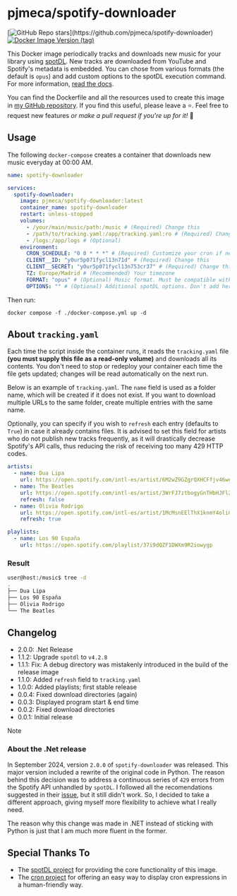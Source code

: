 # pjmeca/spotify-downloader

[![GitHub Repo stars](https://img.shields.io/github/stars/pjmeca/spotify-downloader?style=flat&logo=github&label=Star%20this%20repo!)](https://github.com/pjmeca/spotify-downloader)
[![Docker Image Version (tag)](https://img.shields.io/docker/v/pjmeca/spotify-downloader/latest?logo=docker)](https://hub.docker.com/r/pjmeca/spotify-downloader)

This Docker image periodically tracks and downloads new music for your library using [spotDL](https://github.com/spotDL/spotify-downloader). New tracks are downloaded from YouTube and Spotify's metadata is embedded. You can chose from various formats (the default is `opus`) and add custom options to the spotDL execution command. For more information, [read the docs](https://spotdl.readthedocs.io).

You can find the Dockerfile and all the resources used to create this image in [my GitHub repository](https://github.com/pjmeca/spotify-downloader). If you find this useful, please leave a ⭐. Feel free to request new features *or make a pull request if you're up for it!* 💪

## Usage

The following `docker-compose` creates a container that downloads new music everyday at 00:00 AM.

```yml docker-compose.yml
name: spotify-downloader

services:
  spotify-downloader:
    image: pjmeca/spotify-downloader:latest
    container_name: spotify-downloader
    restart: unless-stopped
    volumes:
      - /your/main/music/path:/music # (Required) Change this
      - /path/to/tracking.yaml:/app/tracking.yaml:ro # (Required) Change this
      - /logs:/app/logs # (Optional)
    environment:
      CRON_SCHEDULE: "0 0 * * *" # (Required) Customize your cron if needed
      CLIENT__ID: "y0ur5p071fycl13n71d" # (Required) Change this
      CLIENT__SECRET: "y0ur5p071fycl13n753cr37" # (Required) Change this
      TZ: Europe/Madrid # (Recommended) Your timezone
      FORMAT: "opus" # (Optional) Music format. Must be compatible with spotDL. Defaults to "opus".
      OPTIONS: "" # (Optional) Additional spotDL options. Don't add here your Spotify credentials.
```

Then run:

```
docker compose -f ./docker-compose.yml up -d
```

## About `tracking.yaml`

Each time the script inside the container runs, it reads the `tracking.yaml` file **(you must supply this file as a read-only volume)** and downloads all its contents. You don't need to stop or redeploy your container each time the file gets updated; changes will be read automatically on the next run.

Below is an example of `tracking.yaml`. The `name` field is used as a folder name, which will be created if it does not exist. If you want to download multiple URLs to the same folder, create multiple entries with the same name.

Optionally, you can specify if you wish to `refresh` each entry (defaults to `True`) in case it already contains files. It is advised to set this field for artists who do not publish new tracks frequently, as it will drastically decrease Spotify's API calls, thus reducing the risk of receiving too many 429 HTTP codes.

```yaml
artists:
  - name: Dua Lipa
    url: https://open.spotify.com/intl-es/artist/6M2wZ9GZgrQXHCFfjv46we
  - name: The Beatles
    url: https://open.spotify.com/intl-es/artist/3WrFJ7ztbogyGnTHbHJFl2
    refresh: false
  - name: Olivia Rodrigo
    url: https://open.spotify.com/intl-es/artist/1McMsnEElThX1knmY4oliG
    refresh: true

playlists:
  - name: Los 90 España
    url: https://open.spotify.com/playlist/37i9dQZF1DWXm9R2iowygp
```

### Result

```bash
user@host:/music$ tree -d
.
├── Dua Lipa
├── Los 90 España
├── Olivia Rodrigo
└── The Beatles
```


## Changelog

- 2.0.0: .Net Release
- 1.1.2: Upgrade `spotdl` to `v4.2.8`
- 1.1.1: Fix: A debug directory was mistakenly introduced in the build of the release image
- 1.1.0: Added `refresh` field to `tracking.yaml`
- 1.0.0: Added playlists; first stable release
- 0.0.4: Fixed download directories (again)
- 0.0.3: Displayed program start & end time
- 0.0.2: Fixed download directories
- 0.0.1: Initial release

> [!NOTE]
> ### About the .Net release
> In September 2024, version `2.0.0` of `spotify-downloader` was released. This major version included a rewrite of the original code in Python. The reason behind this decision was to address a continuous series of `429` errors from the Spotify API unhandled by `spotDL`. I followed all the recomendations suggested in their [issue](https://github.com/spotDL/spotify-downloader/issues/2142), but it still didn't work. So, I decided to take a different approach, giving myself more flexibility to achieve what I really need.
> 
> The reason why this change was made in .NET instead of sticking with Python is just that I am much more fluent in the former.

## Special Thanks To

- The [spotDL project](https://github.com/spotDL/spotify-downloader) for providing the core functionality of this image.
- The [cron project](https://github.com/lnquy/cron) for offering an easy way to display cron expressions in a human-friendly way.